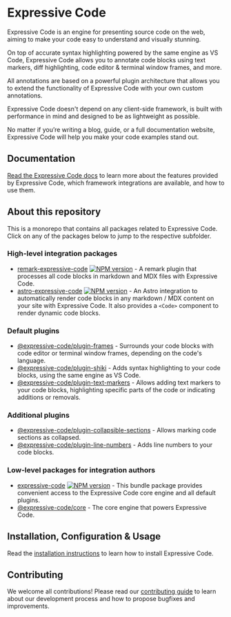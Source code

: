 # Expressive Code

Expressive Code is an engine for presenting source code on the web, aiming to make your code easy to understand and visually stunning.

On top of accurate syntax highlighting powered by the same engine as VS Code, Expressive Code allows you to annotate code blocks using text markers, diff highlighting, code editor & terminal window frames, and more.

All annotations are based on a powerful plugin architecture that allows you to extend the functionality of Expressive Code with your own custom annotations.

Expressive Code doesn't depend on any client-side framework, is built with performance in mind and designed to be as lightweight as possible.

No matter if you’re writing a blog, guide, or a full documentation website, Expressive Code will help you make your code examples stand out.

## Documentation

[Read the Expressive Code docs](https://expressive-code.com/) to learn more about the features provided by Expressive Code, which framework integrations are available, and how to use them.

## About this repository

This is a monorepo that contains all packages related to Expressive Code. Click on any of the packages below to jump to the respective subfolder.

### High-level integration packages

- [remark-expressive-code](packages/remark-expressive-code/README.md) [![NPM version](https://img.shields.io/npm/v/remark-expressive-code.svg)](https://www.npmjs.com/package/remark-expressive-code) - A remark plugin that processes all code blocks in markdown and MDX files with Expressive Code.
- [astro-expressive-code](packages/astro-expressive-code/README.md) [![NPM version](https://img.shields.io/npm/v/astro-expressive-code.svg)](https://www.npmjs.com/package/astro-expressive-code) - An Astro integration to automatically render code blocks in any markdown / MDX content on your site with Expressive Code. It also provides a `<Code>` component to render dynamic code blocks.

### Default plugins

- [@expressive-code/plugin-frames](packages/@expressive-code/plugin-frames/README.md) - Surrounds your code blocks with code editor or terminal window frames, depending on the code's language.
- [@expressive-code/plugin-shiki](packages/@expressive-code/plugin-shiki/README.md) - Adds syntax highlighting to your code blocks, using the same engine as VS Code.
- [@expressive-code/plugin-text-markers](packages/@expressive-code/plugin-text-markers/README.md) - Allows adding text markers to your code blocks, highlighting specific parts of the code or indicating additions or removals.

### Additional plugins

- [@expressive-code/plugin-collapsible-sections](packages/@expressive-code/plugin-collapsible-sections/README.md) - Allows marking code sections as collapsed.
- [@expressive-code/plugin-line-numbers](packages/@expressive-code/plugin-line-numbers) - Adds line numbers to your code blocks.

### Low-level packages for integration authors

- [expressive-code](packages/expressive-code/README.md) [![NPM version](https://img.shields.io/npm/v/expressive-code.svg)](https://www.npmjs.com/package/expressive-code) - This bundle package provides convenient access to the Expressive Code core engine and all default plugins.
- [@expressive-code/core](packages/@expressive-code/core/README.md) - The core engine that powers Expressive Code.

## Installation, Configuration & Usage

Read the [installation instructions](https://expressive-code.com/installation/) to learn how to install Expressive Code.

## Contributing

We welcome all contributions! Please read our [contributing guide](CONTRIBUTING.md) to learn about our development process and how to propose bugfixes and improvements.

